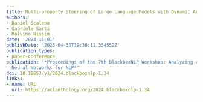 ```yaml
---
title: Multi-property Steering of Large Language Models with Dynamic Activation Composition
authors:
- Daniel Scalena
- Gabriele Sarti
- Malvina Nissim
date: '2024-11-01'
publishDate: '2025-04-30T19:38:11.334552Z'
publication_types:
- paper-conference
publication: '*Proceedings of the 7th BlackboxNLP Workshop: Analyzing and Interpreting
  Neural Networks for NLP*'
doi: 10.18653/v1/2024.blackboxnlp-1.34
links:
- name: URL
  url: https://aclanthology.org/2024.blackboxnlp-1.34
---
```

